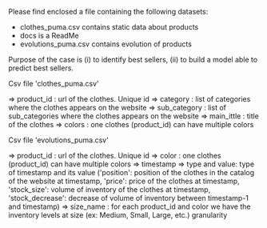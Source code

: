 Please find enclosed a file containing the following datasets:

- clothes_puma.csv contains static data about products
- docs is a ReadMe
- evolutions_puma.csv contains evolution of products

Purpose of the case is (i) to identify best sellers, (ii) to build a model able to predict best sellers. 


Csv file 'clothes_puma.csv'

=> product_id : url of the clothes. Unique id
=> category : list of categories where the clothes appears on the website
=> sub_category : list of sub_categories where the clothes appears on the website
=> main_ittle : title of the clothes
=> colors : one clothes (product_id) can have multiple colors


Csv file 'evolutions_puma.csv'

=> product_id : url of the clothes. Unique id
=> color : one clothes (product_id) can have multiple colors
=> timestamp
=> type and value: type of timestamp and its value ('position': position of the clothes in the catalog of the website at timestamp, 'price': price of the clothes at timestamp, 'stock_size': volume of inventory of the clothes at timestamp, 'stock_decrease': decrease of volume of inventory between timestamp-1 and timestamp)
=> size_name : for each product_id and color we have the inventory levels at size (ex: Medium, Small, Large, etc.) granularity 




